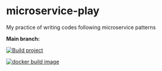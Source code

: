# microservice-play

My practice of writing codes following microservice patterns

**Main branch:**

[![Build project](https://github.com/nawaphonOHM/microservice-play/actions/workflows/main.yml/badge.svg?branch=main)](https://github.com/nawaphonOHM/microservice-play/actions/workflows/main.yml)

[![docker build image](https://github.com/nawaphonOHM/microservice-play/actions/workflows/docker-build-image.yml/badge.svg?branch=main)](https://github.com/nawaphonOHM/microservice-play/actions/workflows/docker-build-image.yml)
